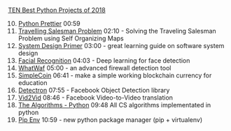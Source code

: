 [TEN Best Python Projects of 2018](https://youtu.be/G0rQ7AEl5LA)

10. [Python Prettier](https://github.com/prettier/plugin-python) 00:59
9. [Travelling Salesman Problem](https://github.com/DiegoVicen/som-tsp) 02:10 - Solving the Traveling Salesman Problem using Self Organizing Maps
8. [System Design Primer](https://github.com/donnemartin/system-design-primer) 03:00 - great learning guide on software system design
7. [Facial Recognition](https://github.com/ageitgey/face_recognition) 04:03 - Deep learning for face detection
6. [WhatWaf](https://github.com/Ekultek/WhatWaf) 05:00 - an advanced firewall detection tool
5. [SimpleCoin](https://github.com/cosme12/SimpleCoin) 06:41 - make a simple working blockchain currency for education
4. [Detectron](https://github.com/facebookresearch/Detectron) 07:55 - Facebook Object Detection library
3. [Vid2Vid](https://github.com/sameerad89/vid2vid) 08:46 - Facebook Video-to-Video translation
2. [The Algorithms - Python](https://github.com/TheAlgorithms/Python) 09:48   All CS algorithms implementated in python
1. [Pip Env](https://github.com/pypa/pipenv) 10:59 - new python package manager (pip + virtualenv)
